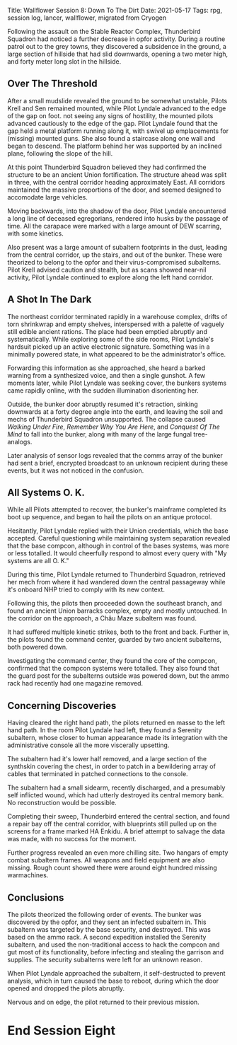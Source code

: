 Title: Wallflower Session 8: Down To The Dirt
Date: 2021-05-17
Tags: rpg, session log, lancer, wallflower, migrated from Cryogen


Following the assault on the Stable Reactor Complex, Thunderbird Squadron had noticed a further decrease in opfor activity. During a routine patrol out to the grey towns, they discovered a subsidence in the ground, a large section of hillside that had slid downwards, opening a two meter high, and forty meter long slot in the hillside.

<!-- end-of-preview -->

## Over The Threshold

After a small mudslide revealed the ground to be somewhat unstable, Pilots Krell and Sen remained mounted, while Pilot Lyndale advanced to the edge of the gap on foot. not seeing any signs of hostility, the mounted pilots advanced cautiously to the edge of the gap.
Pilot Lyndale found that the gap held a metal platform running along it, with swivel up emplacements for (missing) mounted guns. She also found a staircase along one wall and began to descend. The platform behind her was supported by an inclined plane, following the slope of the hill.

At this point Thunderbird Squadron believed they had confirmed the structure to be an ancient Union fortification. The structure ahead was split in three, with the central corridor heading approximately East. All corridors maintained the massive proportions of the door, and seemed designed to accomodate large vehicles.

Moving backwards, into the shadow of the door, Pilot Lyndale encountered a long line of deceased egregorians, rendered into husks by the passage of time. All the carapace were marked with a large amount of DEW scarring, with some kinetics.

Also present was a large amount of subaltern footprints in the dust, leading from the central corridor, up the stairs, and out of the bunker. These were theorized to belong to the opfor and their virus-compromised subalterns. Pilot Krell advised caution and stealth, but as scans showed near-nil activity, Pilot Lyndale continued to explore along the left hand corridor.

## A Shot In The Dark

The northeast corridor terminated rapidly in a warehouse complex, drifts of torn shrinkwrap and empty shelves, interspersed with a palette of vaguely still edible ancient rations. The place had been emptied abruptly and systematically. While exploring some of the side rooms, Pilot Lyndale's hardsuit picked up an active electronic signature. Something was in a minimally powered state, in what appeared to be the administrator's office.

Forwarding this information as she approached, she heard a barked warning from a synthesized voice, and then a single gunshot.
A few moments later, while Pilot Lyndale was seeking cover, the bunkers systems came rapidly online, with the sudden illumination disorienting her.

Outside, the bunker door abruptly resumed it's retraction, sinking downwards at a forty degree angle into the earth, and leaving the soil and mechs of Thunderbird Squadron unsupported. The collapse caused *Walking Under Fire*, *Remember Why You Are Here*, and *Conquest Of The Mind* to fall into the bunker, along with many of the large fungal tree-analogs.

Later analysis of sensor logs revealed that the comms array of the bunker had sent a brief, encrypted broadcast to an unknown recipient during these events, but it was not noticed in the confusion.


## All Systems O. K.
While all Pilots attempted to recover, the bunker's mainframe completed its boot up sequence, and began to hail the pilots on an antique protocol.

Hesitantly, Pilot Lyndale replied with their Union credentials, which the base accepted.
Careful questioning while maintaining system separation revealed that the base compcon, although in control of the bases systems, was more or less totalled.
It would cheerfully respond to almost every query with "My systems are all O. K."

During this time, Pilot Lyndale returned to Thunderbird Squadron,
retrieved her mech from where it had wandered down the central passageway while it's
onboard NHP tried to comply with its new context.

Following this, the pilots then proceeded down the southeast branch, and found an ancient Union barracks complex, empty and mostly untouched. In the corridor on the approach, a Châu Maze subaltern was found.

It had suffered multiple kinetic strikes, both to the front and back.
Further in, the pilots found the command center, guarded by two ancient subalterns, both powered down.

Investigating the command center, they found the core of the compcon, confirmed that the compcon systems were totalled. They also found that the guard post for the subalterns outside was powered down, but the ammo rack had recently had one magazine removed.


## Concerning Discoveries
Having cleared the right hand path, the pilots returned en masse to the left hand path.
In the room Pilot Lyndale had left, they found a Serenity subaltern, whose closer to human appearance made its integration with the administrative console all the more viscerally upsetting.

The subaltern had it's lower half removed, and a large section of the synthskin covering the chest, in order to patch in a bewildering array of cables that terminated in patched connections to the console.

The subaltern had a small sidearm, recently discharged, and a presumably self inflicted wound, which had utterly destroyed its central memory bank. No reconstruction would be possible.

Completing their sweep, Thunderbird entered the central section, and found a repair bay off the central corridor, with blueprints still pulled up on the screens for a frame marked HA Enkidu. A brief attempt to salvage the data was made, with no success for the moment.

Further progress revealed an even more chilling site. Two hangars of empty combat subaltern frames. All weapons and field equipment are also missing. Rough count showed there were around eight hundred missing warmachines.

## Conclusions
The pilots theorized the following order of events.
The bunker was discovered by the opfor, and they sent an infected subaltern in. This subaltern was targeted by the base security, and destroyed. This was based on the ammo rack.
A second expedition installed the Serenity subaltern, and used the non-traditional access to hack the compcon and gut most of its functionality, before infecting and stealing the garrison and supplies. The security subalterns were left for an unknown reason.

When Pilot Lyndale approached the subaltern, it self-destructed to prevent analysis, which in turn caused the base to reboot, during which the door opened and dropped the pilots abruptly.

Nervous and on edge, the pilot returned to their previous mission.

# End Session Eight





